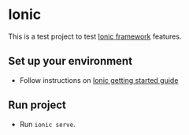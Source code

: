 Ionic
===

This is a test project to test [Ionic framework](http://ionicframework.com/) features.

## Set up your environment

* Follow instructions on [Ionic getting started guide](http://ionicframework.com/getting-started/)

## Run project

* Run `ionic serve`.